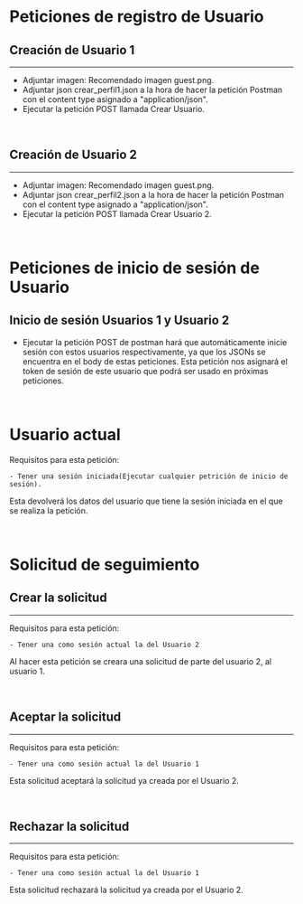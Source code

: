 # Peticiones de registro de Usuario

## Creación de Usuario 1
___

- Adjuntar imagen: Recomendado imagen guest.png.
- Adjuntar json crear_perfil1.json a la hora de hacer la petición Postman con el content type asignado a "application/json".
- Ejecutar la petición POST llamada Crear Usuario.

<br />

## Creación de Usuario 2
___
- Adjuntar imagen: Recomendado imagen guest.png.
- Adjuntar json crear_perfil2.json a la hora de hacer la petición Postman con el content type asignado a "application/json".
- Ejecutar la petición POST llamada Crear Usuario 2.

<br />

# Peticiones de inicio de sesión de Usuario

## Inicio de sesión Usuarios 1 y Usuario 2


- Ejecutar la petición POST de postman hará que automáticamente inicie sesión con estos usuarios respectivamente, ya que los JSONs se encuentra en el body de estas peticiones. Esta petición nos asignará el token de sesión de este usuario que podrá ser usado en próximas peticiones.

<br />

# Usuario actual

Requisitos para esta petición:

    - Tener una sesión iniciada(Ejecutar cualquier petrición de inicio de sesión).

Esta devolverá los datos del usuario que tiene la sesión iniciada en el que se realiza la petición.

<br />

# Solicitud de seguimiento

## Crear la solicitud
---
Requisitos para esta petición:

    - Tener una como sesión actual la del Usuario 2

Al hacer esta petición se creara una solicitud de parte del usuario 2, al usuario 1.

<br />

## Aceptar la solicitud
---
Requisitos para esta petición:

    - Tener una como sesión actual la del Usuario 1

Esta solicitud aceptará la solicitud ya creada por el Usuario 2.

<br />

## Rechazar la solicitud
---
Requisitos para esta petición:

    - Tener una como sesión actual la del Usuario 1

Esta solicitud rechazará la solicitud ya creada por el Usuario 2.

<br />